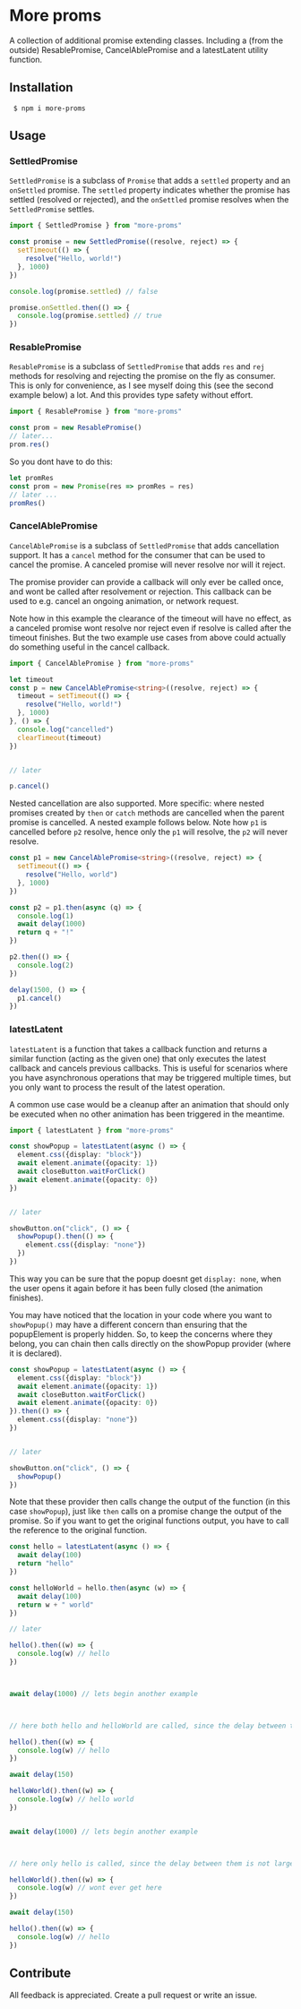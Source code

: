 # More proms

A collection of additional promise extending classes. Including a (from the outside) ResablePromise, CancelAblePromise and a latestLatent utility function.

## Installation

```shell
 $ npm i more-proms
```

## Usage

### SettledPromise

`SettledPromise` is a subclass of `Promise` that adds a `settled` property and an `onSettled` promise. The `settled` property indicates whether the promise has settled (resolved or rejected), and the `onSettled` promise resolves when the `SettledPromise` settles.

```ts
import { SettledPromise } from "more-proms"

const promise = new SettledPromise((resolve, reject) => {
  setTimeout(() => {
    resolve("Hello, world!")
  }, 1000)
})

console.log(promise.settled) // false

promise.onSettled.then(() => {
  console.log(promise.settled) // true
})
```

### ResablePromise

`ResablePromise` is a subclass of `SettledPromise` that adds `res` and `rej` methods for resolving and rejecting the promise on the fly as consumer. This is only for convenience, as I see myself doing this (see the second example below) a lot. And this provides type safety without effort.

```ts
import { ResablePromise } from "more-proms"

const prom = new ResablePromise()
// later...
prom.res()
```

So you dont have to do this:

```ts
let promRes
const prom = new Promise(res => promRes = res)
// later ...
promRes()
```

### CancelAblePromise

`CancelAblePromise` is a subclass of `SettledPromise` that adds cancellation support. It has a `cancel` method for the consumer that can be used to cancel the promise. A canceled promise will never resolve nor will it reject.

The promise provider can provide a callback will only ever be called once, and wont be called after resolvement or rejection. This callback can be used to e.g. cancel an ongoing animation, or network request.

Note how in this example the clearance of the timeout will have no effect, as a canceled promise wont resolve nor reject even if resolve is called after the timeout finishes. But the two example use cases from above could actually do something useful in the cancel callback.


```ts
import { CancelAblePromise } from "more-proms"

let timeout
const p = new CancelAblePromise<string>((resolve, reject) => {
  timeout = setTimeout(() => {
    resolve("Hello, world!")
  }, 1000)
}, () => {
  console.log("cancelled")
  clearTimeout(timeout)
})


// later

p.cancel()
```

Nested cancellation are also supported. More specific: where nested promises created by `then` or `catch` methods are cancelled when the parent promise is cancelled. A nested example follows below. Note how `p1` is cancelled before `p2` resolve, hence only the `p1` will resolve, the `p2` will never resolve.

```ts
const p1 = new CancelAblePromise<string>((resolve, reject) => {
  setTimeout(() => {
    resolve("Hello, world")
  }, 1000)
})

const p2 = p1.then(async (q) => {
  console.log(1)
  await delay(1000)
  return q + "!"
})

p2.then(() => {
  console.log(2)
})

delay(1500, () => {
  p1.cancel()
})
```

### latestLatent

`latestLatent` is a function that takes a callback function and returns a similar function (acting as the given one) that only executes the latest callback and cancels previous callbacks. This is useful for scenarios where you have asynchronous operations that may be triggered multiple times, but you only want to process the result of the latest operation.

A common use case would be a cleanup after an animation that should only be executed when no other animation has been triggered in the meantime.

```ts
import { latestLatent } from "more-proms"

const showPopup = latestLatent(async () => {
  element.css({display: "block"})
  await element.animate({opacity: 1})
  await closeButton.waitForClick()
  await element.animate({opacity: 0})
})


// later

showButton.on("click", () => {
  showPopup().then(() => {
    element.css({display: "none"})
  })
})

```

This way you can be sure that the popup doesnt get `display: none`, when the user opens it again before it has been fully closed (the animation finishes).

You may have noticed that the location in your code where you want to `showPopup()` may have a different concern than ensuring that the popupElement is properly hidden. So, to keep the concerns where they belong, you can chain then calls directly on the showPopup provider (where it is declared).

```ts
const showPopup = latestLatent(async () => {
  element.css({display: "block"})
  await element.animate({opacity: 1})
  await closeButton.waitForClick()
  await element.animate({opacity: 0})
}).then(() => {
  element.css({display: "none"})
})


// later

showButton.on("click", () => {
  showPopup()
})
```

Note that these provider then calls change the output of the function (in this case `showPopup`), just like `then` calls on a promise change the output of the promise. So if you want to get the original functions output, you have to call the reference to the original function.

```ts
const hello = latestLatent(async () => {
  await delay(100)
  return "hello"
})

const helloWorld = hello.then(async (w) => {
  await delay(100)
  return w + " world"
})

// later

hello().then((w) => {
  console.log(w) // hello
})



await delay(1000) // lets begin another example



// here both hello and helloWorld are called, since the delay between them is large enough for hello() to settle.

hello().then((w) => {
  console.log(w) // hello
})

await delay(150)

helloWorld().then((w) => {
  console.log(w) // hello world
})


await delay(1000) // lets begin another example



// here only hello is called, since the delay between them is not large enough for helloWorld() to settle.

helloWorld().then((w) => {
  console.log(w) // wont ever get here
})

await delay(150)

hello().then((w) => {
  console.log(w) // hello
})
```


## Contribute

All feedback is appreciated. Create a pull request or write an issue.
